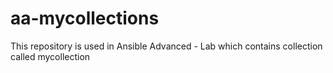 # aa-mycollections
This repository is used in Ansible Advanced - Lab which contains collection called mycollection
